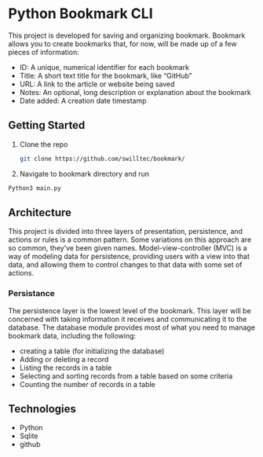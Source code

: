 # Python Bookmark CLI

This project is developed for saving and organizing bookmark. Bookmark allows
you to create bookmarks that, for now, will be made up of a few pieces of information:

- ID: A unique, numerical identifier for each bookmark
- Title: A short text title for the bookmark, like “GitHub”
- URL: A link to the article or website being saved
- Notes: An optional, long description or explanation about the bookmark
- Date added: A creation date timestamp 

## Getting Started
1. Clone the repo
   ```sh
   git clone https://github.com/swilltec/bookmark/
   ```
2. Navigate to bookmark directory and run
  ```sh
  Python3 main.py
  ```

## Architecture
This project is divided into three layers of presentation, persistence, and actions or rules
is a common pattern. Some variations on this approach are so common, they’ve been
given names. Model-view-controller (MVC) is a way of modeling data for persistence,
providing users with a view into that data, and allowing them to control changes to
that data with some set of actions.

### Persistance
The persistence layer is the lowest level of the bookmark.
This layer will be concerned with taking information it
receives and communicating it to the database. The database module provides 
most of what you need to manage bookmark data, including the following:
- creating a table (for initializing the database)
- Adding or deleting a record
- Listing the records in a table
- Selecting and sorting records from a table based on some criteria
- Counting the number of records in a table


## Technologies
 - Python
 - Sqlite
 - github
